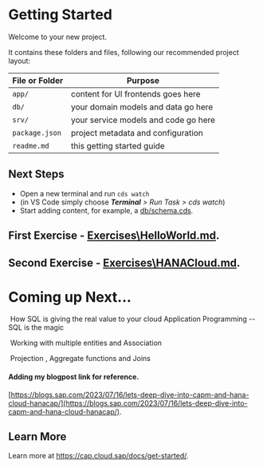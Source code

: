 # Getting Started

Welcome to your new project.

It contains these folders and files, following our recommended project layout:

File or Folder | Purpose
---------|----------
`app/` | content for UI frontends goes here
`db/` | your domain models and data go here
`srv/` | your service models and code go here
`package.json` | project metadata and configuration
`readme.md` | this getting started guide


## Next Steps

- Open a new terminal and run `cds watch` 
- (in VS Code simply choose _**Terminal** > Run Task > cds watch_)
- Start adding content, for example, a [db/schema.cds](db/schema.cds).

## First Exercise -   [Exercises\HelloWorld.md](Exercises\HelloWorld.md).
## Second Exercise -  [Exercises\HANACloud.md](Exercises\HANACloud.md).

# Coming up Next...

 How SQL is giving the real value to your cloud Application Programming -- SQL is the magic 

 Working with multiple entities and Association 

 Projection , Aggregate functions and Joins

#### Adding my blogpost link for reference.
[https://blogs.sap.com/2023/07/16/lets-deep-dive-into-capm-and-hana-cloud-hanacap/](https://blogs.sap.com/2023/07/16/lets-deep-dive-into-capm-and-hana-cloud-hanacap/).


## Learn More

Learn more at https://cap.cloud.sap/docs/get-started/.
